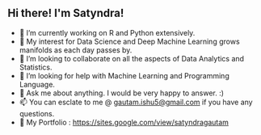 ## Hi there! I'm Satyndra!

- 🔭 I’m currently working on R and Python extensively. 
- 🌱 My interest for Data Science and Deep Machine Learning grows manifolds as each day passes by.
- 👯 I’m looking to collaborate on all the aspects of Data Analytics and Statistics.
- 🤔 I’m looking for help with Machine Learning and Programming Language.
- 💬 Ask me about anything. I would be very happy to answer. :)
- 📫 You can esclate to me @ gautam.ishu5@gmail.com if you have any questions.
- 🔎 My Portfolio : https://sites.google.com/view/satyndragautam

